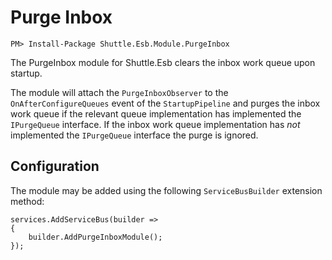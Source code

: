# Purge Inbox

```
PM> Install-Package Shuttle.Esb.Module.PurgeInbox
```

The PurgeInbox module for Shuttle.Esb clears the inbox work queue upon startup.

The module will attach the `PurgeInboxObserver` to the `OnAfterConfigureQueues` event of the `StartupPipeline` and purges the inbox work queue if the relevant queue implementation has implemented the `IPurgeQueue` interface.  If the inbox work queue implementation has *not* implemented the `IPurgeQueue` interface the purge is ignored.

## Configuration

The module may be added using the following `ServiceBusBuilder` extension method:

```
services.AddServiceBus(builder => 
{
	builder.AddPurgeInboxModule();
});
```